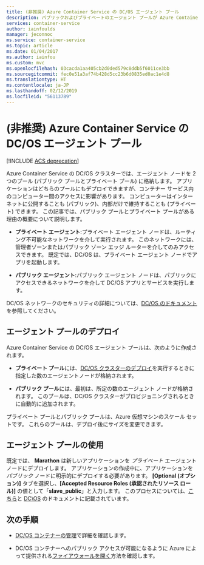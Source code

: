 ```yaml
---
title: (非推奨) Azure Container Service の DC/OS エージェント プール
description: パブリックおよびプライベートのエージェント プールが Azure Container Service の DC/OSクラスターで機能する仕組み
services: container-service
author: iainfoulds
manager: jeconnoc
ms.service: container-service
ms.topic: article
ms.date: 01/04/2017
ms.author: iainfou
ms.custom: mvc
ms.openlocfilehash: 03cacda1aa405cb2d0ded579c8ddb5f6011ce3bb
ms.sourcegitcommit: fec0e51a3af74b428d5cc23b6d0835ed0ac1e4d8
ms.translationtype: HT
ms.contentlocale: ja-JP
ms.lasthandoff: 02/12/2019
ms.locfileid: "56113789"
---
```

# <a name="deprecated-dcos-agent-pools-for-azure-container-service"></a>(非推奨) Azure Container Service の DC/OS エージェント プール

[!INCLUDE [ACS deprecation](../../../includes/container-service-deprecation.md)]

Azure Container Service の DC/OS クラスターでは、エージェント ノードを 2 つのプール (パブリック プールとプライベート プール) に格納します。 アプリケーションはどちらのプールにもデプロイできますが、コンテナー サービス内のコンピューター間のアクセスに影響があります。 コンピューターはインターネットに公開することも (パブリック)、内部だけで維持することも (プライベート) できます。 この記事では、パブリック プールとプライベート プールがある理由の概要について説明します。


* **プライベート エージェント**:プライベート エージェント ノードは、ルーティング不可能なネットワークを介して実行されます。 このネットワークには、管理者ゾーンまたはパブリック ゾーン エッジ ルーターを介してのみアクセスできます。 既定では、DC/OS は、プライベート エージェント ノードでアプリを起動します。 

* **パブリック エージェント**:パブリック エージェント ノードは、パブリックにアクセスできるネットワークを介して DC/OS アプリとサービスを実行します。 

DC/OS ネットワークのセキュリティの詳細については、[DC/OS のドキュメント](https://docs.mesosphere.com/)を参照してください。

## <a name="deploy-agent-pools"></a>エージェント プールのデプロイ

Azure Container Service の DC/OS エージェント プールは、次のように作成されます。

* **プライベート プール**には、[DC/OS クラスターのデプロイ](container-service-deployment.md)を実行するときに指定した数のエージェントノードが格納されます。 

* **パブリック プール**には、最初は、所定の数のエージェント ノードが格納されます。 このプールは、DC/OS クラスターがプロビジョニングされるときに自動的に追加されます。

プライベート プールとパブリック プールは、Azure 仮想マシンのスケール セットです。 これらのプールは、デプロイ後にサイズを変更できます。

## <a name="use-agent-pools"></a>エージェント プールの使用
既定では、 **Marathon** は新しいアプリケーションを *プライベート* エージェント ノードにデプロイします。 アプリケーションの作成中に、アプリケーションを *パブリック* ノードに明示的にデプロイする必要があります。 **[Optional (オプション)]** タブを選択し、**[Accepted Resource Roles (承認されたリソース ロール)]** の値として「**slave_public**」と入力します。 このプロセスについては、[こちら](container-service-mesos-marathon-ui.md#deploy-a-docker-formatted-container)と [ DC\OS](https://docs.mesosphere.com/1.7/administration/installing/oss/custom/create-public-agent/) のドキュメントに記載されています。

## <a name="next-steps"></a>次の手順
* [DC/OS コンテナーの管理](container-service-mesos-marathon-ui.md)で詳細を確認します。

* DC/OS コンテナーへのパブリック アクセスが可能になるように Azure によって提供される[ファイアウォールを開く](container-service-enable-public-access.md)方法を確認します。

